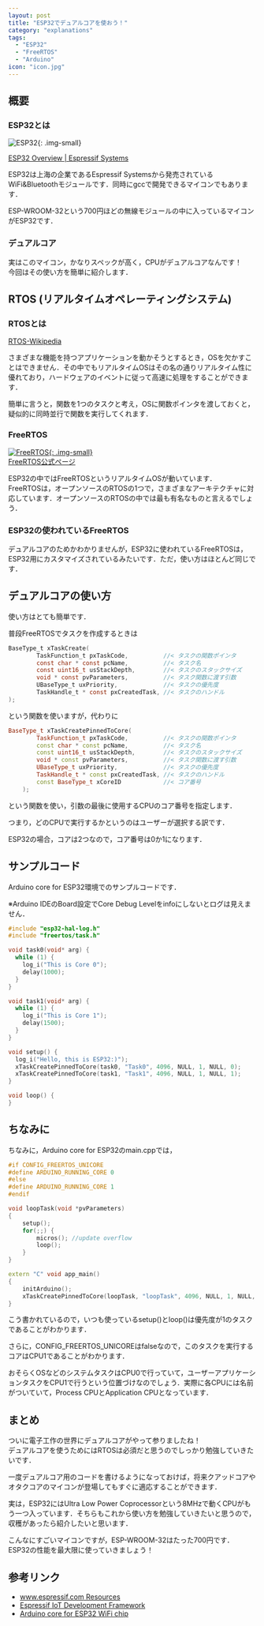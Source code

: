 ```yaml
---
layout: post
title: "ESP32でデュアルコアを使おう！"
category: "explanations"
tags:
  - "ESP32"
  - "FreeRTOS"
  - "Arduino"
icon: "icon.jpg"
---
```


## 概要

### ESP32とは

![ESP32](esp32.jpg){: .img-small}

[ESP32 Overview \| Espressif Systems](https://www.espressif.com/en/products/hardware/esp32/overview)

ESP32は上海の企業であるEspressif Systemsから発売されているWiFi&Bluetoothモジュールです．同時にgccで開発できるマイコンでもあります．
<!--more-->
ESP-WROOM-32という700円ほどの無線モジュールの中に入っているマイコンがESP32です．

### デュアルコア

実はこのマイコン，かなりスペックが高く，CPUがデュアルコアなんです！  
今回はその使い方を簡単に紹介します．

## RTOS (リアルタイムオペレーティングシステム)

### RTOSとは

[RTOS-Wikipedia](https://ja.wikipedia.org/wiki/%E3%83%AA%E3%82%A2%E3%83%AB%E3%82%BF%E3%82%A4%E3%83%A0%E3%82%AA%E3%83%9A%E3%83%AC%E3%83%BC%E3%83%86%E3%82%A3%E3%83%B3%E3%82%B0%E3%82%B7%E3%82%B9%E3%83%86%E3%83%A0)

さまざまな機能を持つアプリケーションを動かそうとするとき，OSを欠かすことはできません．その中でもリアルタイムOSはその名の通りリアルタイム性に優れており，ハードウェアのイベントに従って高速に処理をすることができます．

簡単に言うと，関数を1つのタスクと考え，OSに関数ポインタを渡しておくと，疑似的に同時並行で関数を実行してくれます．

### FreeRTOS

[![FreeRTOS](freertos.jpg){: .img-small}<br/>FreeRTOS公式ページ](http://www.freertos.org/)

ESP32の中ではFreeRTOSというリアルタイムOSが動いています．  
FreeRTOSは，オープンソースのRTOSの1つで，さまざまなアーキテクチャに対応しています．オープンソースのRTOSの中では最も有名なものと言えるでしょう．

### ESP32の使われているFreeRTOS

デュアルコアのためかわかりませんが，ESP32に使われているFreeRTOSは，ESP32用にカスタマイズされているみたいです．ただ，使い方はほとんど同じです．

## デュアルコアの使い方

使い方はとても簡単です．

普段FreeRTOSでタスクを作成するときは

~~~c
BaseType_t xTaskCreate(
		TaskFunction_t pxTaskCode,         	//< タスクの関数ポインタ
		const char * const pcName,         	//< タスク名
		const uint16_t usStackDepth,       	//< タスクのスタックサイズ
		void * const pvParameters,         	//< タスク関数に渡す引数
		UBaseType_t uxPriority,            	//< タスクの優先度
		TaskHandle_t * const pxCreatedTask,	//< タスクのハンドル
);
~~~

という関数を使いますが，代わりに

~~~cpp
BaseType_t xTaskCreatePinnedToCore(
		TaskFunction_t pxTaskCode,         	//< タスクの関数ポインタ
		const char * const pcName,         	//< タスク名
		const uint16_t usStackDepth,       	//< タスクのスタックサイズ
		void * const pvParameters,         	//< タスク関数に渡す引数
		UBaseType_t uxPriority,            	//< タスクの優先度
		TaskHandle_t * const pxCreatedTask,	//< タスクのハンドル
		const BaseType_t xCoreID           	//< コア番号
	);
~~~

という関数を使い，引数の最後に使用するCPUのコア番号を指定します．

つまり，どのCPUで実行するかというのはユーザーが選択する訳です．

ESP32の場合，コアは2つなので，コア番号は0か1になります．

## サンプルコード

Arduino core for ESP32環境でのサンプルコードです．

※Arduino IDEのBoard設定でCore Debug Levelをinfoにしないとログは見えません．

~~~cpp
#include "esp32-hal-log.h"
#include "freertos/task.h"

void task0(void* arg) {
  while (1) {
    log_i("This is Core 0");
    delay(1000);
  }
}

void task1(void* arg) {
  while (1) {
    log_i("This is Core 1");
    delay(1500);
  }
}

void setup() {
  log_i("Hello, this is ESP32:)");
  xTaskCreatePinnedToCore(task0, "Task0", 4096, NULL, 1, NULL, 0);
  xTaskCreatePinnedToCore(task1, "Task1", 4096, NULL, 1, NULL, 1);
}

void loop() {
}
~~~

## ちなみに

ちなみに，Arduino core for ESP32のmain.cppでは，

~~~cpp
#if CONFIG_FREERTOS_UNICORE
#define ARDUINO_RUNNING_CORE 0
#else
#define ARDUINO_RUNNING_CORE 1
#endif

void loopTask(void *pvParameters)
{
    setup();
    for(;;) {
        micros(); //update overflow
        loop();
    }
}

extern "C" void app_main()
{
    initArduino();
    xTaskCreatePinnedToCore(loopTask, "loopTask", 4096, NULL, 1, NULL, ARDUINO_RUNNING_CORE);
}
~~~

こう書かれているので，いつも使っているsetup()とloop()は優先度が1のタスクであることがわかります．

さらに，CONFIG_FREERTOS_UNICOREはfalseなので，このタスクを実行するコアはCPU1であることがわかります．

おそらくOSなどのシステムタスクはCPU0で行っていて，ユーザーアプリケーションタスクをCPU1で行うという位置づけなのでしょう．実際に各CPUには名前がついていて，Process CPUとApplication CPUとなっています．

## まとめ

ついに電子工作の世界にデュアルコアがやって参りましたね！  
デュアルコアを使うためにはRTOSは必須だと思うのでしっかり勉強していきたいです．  

一度デュアルコア用のコードを書けるようになっておけば，将来クアッドコアやオタクコアのマイコンが登場してもすぐに適応することができます．

実は，ESP32にはUltra Low Power Coprocessorという8MHzで動くCPUがもう一つ入っています．そちらもこれから使い方を勉強していきたいと思うので，収穫があったら紹介したいと思います．  

こんなにすごいマイコンですが，ESP-WROOM-32はたった700円です．   
ESP32の性能を最大限に使っていきましょう！

## 参考リンク

  * [www.espressif.com Resources](https://www.espressif.com/en/products/hardware/esp32/resources)
  * [Espressif IoT Development Framework](https://github.com/espressif/esp-idf)
  * [Arduino core for ESP32 WiFi chip](https://github.com/espressif/arduino-esp32)

